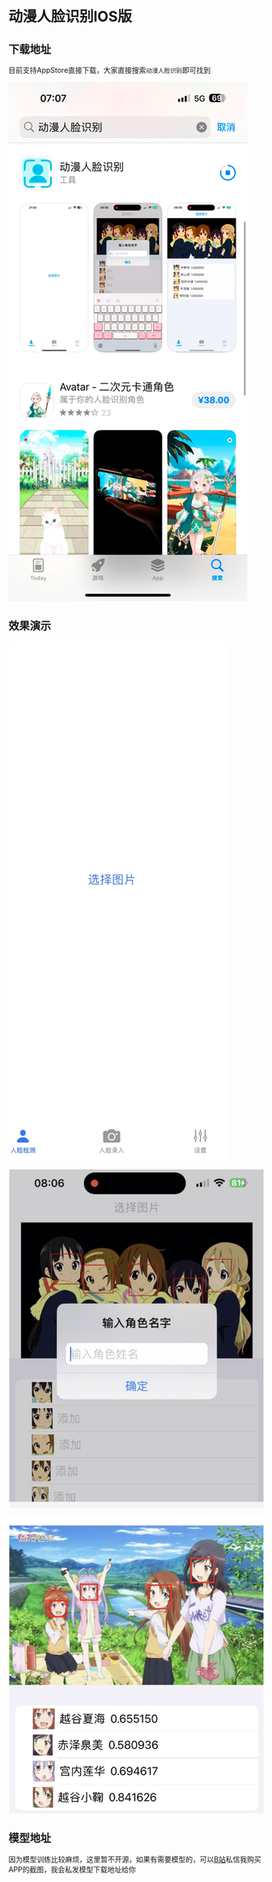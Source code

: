 # 动漫人脸识别IOS版

## 下载地址

目前支持AppStore直接下载，大家直接搜索`动漫人脸识别`即可找到

![](.images/49466b60.png)

## 效果演示

![](.images/1213466d.png)

![](.images/b8daa5b6.png)

![](.images/b64f516b.png)

## 模型地址

因为模型训练比较麻烦，这里暂不开源，如果有需要模型的，可以[B站](https://space.bilibili.com/343147393)私信我购买APP的截图，我会私发模型下载地址给你